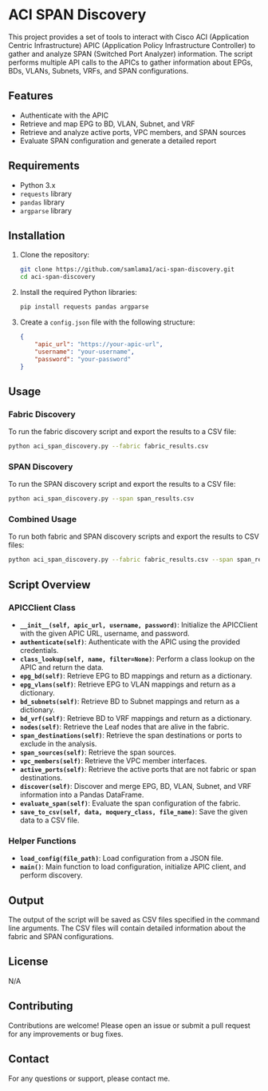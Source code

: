 # ACI SPAN Discovery

This project provides a set of tools to interact with Cisco ACI (Application Centric Infrastructure) APIC (Application Policy Infrastructure Controller) to gather and analyze SPAN (Switched Port Analyzer) information. The script performs multiple API calls to the APICs to gather information about EPGs, BDs, VLANs, Subnets, VRFs, and SPAN configurations.

## Features

- Authenticate with the APIC
- Retrieve and map EPG to BD, VLAN, Subnet, and VRF
- Retrieve and analyze active ports, VPC members, and SPAN sources
- Evaluate SPAN configuration and generate a detailed report

## Requirements

- Python 3.x
- `requests` library
- `pandas` library
- `argparse` library

## Installation

1. Clone the repository:
    ```sh
    git clone https://github.com/samlama1/aci-span-discovery.git
    cd aci-span-discovery
    ```

2. Install the required Python libraries:
    ```sh
    pip install requests pandas argparse
    ```

3. Create a `config.json` file with the following structure:
    ```json
    {
        "apic_url": "https://your-apic-url",
        "username": "your-username",
        "password": "your-password"
    }
    ```

## Usage

### Fabric Discovery

To run the fabric discovery script and export the results to a CSV file:
```sh
python aci_span_discovery.py --fabric fabric_results.csv
```

### SPAN Discovery

To run the SPAN discovery script and export the results to a CSV file:
```sh
python aci_span_discovery.py --span span_results.csv
```

### Combined Usage

To run both fabric and SPAN discovery scripts and export the results to CSV files:
```sh
python aci_span_discovery.py --fabric fabric_results.csv --span span_results.csv
```

## Script Overview

### APICClient Class

- **`__init__(self, apic_url, username, password)`**: Initialize the APICClient with the given APIC URL, username, and password.
- **`authenticate(self)`**: Authenticate with the APIC using the provided credentials.
- **`class_lookup(self, name, filter=None)`**: Perform a class lookup on the APIC and return the data.
- **`epg_bd(self)`**: Retrieve EPG to BD mappings and return as a dictionary.
- **`epg_vlans(self)`**: Retrieve EPG to VLAN mappings and return as a dictionary.
- **`bd_subnets(self)`**: Retrieve BD to Subnet mappings and return as a dictionary.
- **`bd_vrf(self)`**: Retrieve BD to VRF mappings and return as a dictionary.
- **`nodes(self)`**: Retrieve the Leaf nodes that are alive in the fabric.
- **`span_destinations(self)`**: Retrieve the span destinations or ports to exclude in the analysis.
- **`span_sources(self)`**: Retrieve the span sources.
- **`vpc_members(self)`**: Retrieve the VPC member interfaces.
- **`active_ports(self)`**: Retrieve the active ports that are not fabric or span destinations.
- **`discover(self)`**: Discover and merge EPG, BD, VLAN, Subnet, and VRF information into a Pandas DataFrame.
- **`evaluate_span(self)`**: Evaluate the span configuration of the fabric.
- **`save_to_csv(self, data, moquery_class, file_name)`**: Save the given data to a CSV file.

### Helper Functions

- **`load_config(file_path)`**: Load configuration from a JSON file.
- **`main()`**: Main function to load configuration, initialize APIC client, and perform discovery.

## Output

The output of the script will be saved as CSV files specified in the command line arguments. The CSV files will contain detailed information about the fabric and SPAN configurations.

## License

N/A

## Contributing

Contributions are welcome! Please open an issue or submit a pull request for any improvements or bug fixes.

## Contact

For any questions or support, please contact me.
```